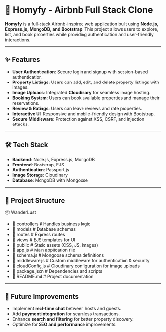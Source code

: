 # 🏡 Homyfy - Airbnb Full Stack Clone  

**Homyfy** is a full-stack Airbnb-inspired web application built using **Node.js, Express.js, MongoDB, and Bootstrap**. This project allows users to explore, list, and book properties while providing authentication and user-friendly interactions.  

---

## ✨ Features  

- **User Authentication**: Secure login and signup with session-based authentication.  
- **Property Listings**: Users can add, edit, and delete property listings with images.  
- **Image Uploads**: Integrated **Cloudinary** for seamless image hosting.  
- **Booking System**: Users can book available properties and manage their reservations.  
- **Review & Ratings**: Users can leave reviews and rate properties.  
- **Interactive UI**: Responsive and mobile-friendly design with Bootstrap.  
- **Secure Middleware**: Protection against XSS, CSRF, and injection attacks.  

---

## 🛠 Tech Stack  

- **Backend**: Node.js, Express.js, MongoDB  
- **Frontend**: Bootstrap, EJS  
- **Authentication**: Passport.js  
- **Image Storage**: Cloudinary  
- **Database**: MongoDB with Mongoose  

---

## 📂 Project Structure  

📦 WanderLust
- 📁 controllers # Handles business logic
- 📁 models # Database schemas
- 📁 routes # Express routes
- 📁 views # EJS templates for UI
- 📁 public # Static assets (CSS, JS, images)
- 📄 app.js # Main application file
- 📄 schema.js # Mongoose schema definitions
- 📄 middleware.js # Custom middleware for authentication & security
- 📄 cloudConfig.js # Cloudinary configuration for image uploads
- 📄 package.json # Dependencies and scripts
- 📄 README.md # Project documentation


---

## 📌 Future Improvements  

- Implement **real-time chat** between hosts and guests.  
- Add **payment integration** for seamless transactions.  
- Enhance **search and filtering** for better property discovery.  
- Optimize for **SEO and performance** improvements.  

